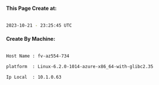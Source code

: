 
   
#### This Page Create at:

```bash

2023-10-21 - 23:25:45 UTC

```

#### Create By Machine:

```bash

Host Name : fv-az554-734

platform  : Linux-6.2.0-1014-azure-x86_64-with-glibc2.35

Ip Local  : 10.1.0.63

```

